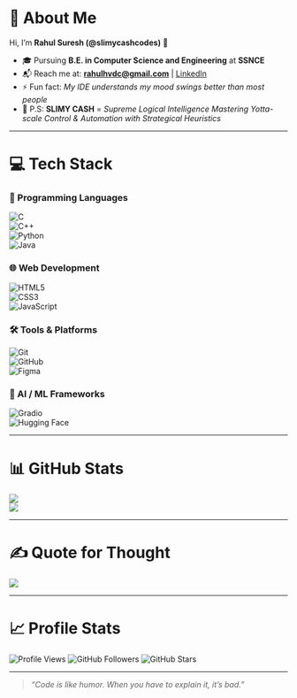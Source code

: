 # 💫 About Me  
Hi, I’m **Rahul Suresh (@slimycashcodes)** 👋  
- 🎓 Pursuing **B.E. in Computer Science and Engineering** at **SSNCE**  
- 📬 Reach me at: **[rahulhvdc@gmail.com](mailto:rahulhvdc@gmail.com)** | [LinkedIn](https://www.linkedin.com/in/rahulsuresh210)  
- ⚡ Fun fact: *My IDE understands my mood swings better than most people*  
- 🧩 P.S: **SLIMY CASH** = *Supreme Logical Intelligence Mastering Yotta-scale Control & Automation with Strategical Heuristics*  

---

# 💻 Tech Stack  

### 🚀 Programming Languages  
![C](https://img.shields.io/badge/C-%2300599C.svg?style=for-the-badge&logo=c&logoColor=white)  
![C++](https://img.shields.io/badge/C++-%2300599C.svg?style=for-the-badge&logo=c%2B%2B&logoColor=white)  
![Python](https://img.shields.io/badge/Python-3670A0?style=for-the-badge&logo=python&logoColor=ffdd54)  
![Java](https://img.shields.io/badge/Java-%23ED8B00.svg?style=for-the-badge&logo=java&logoColor=white)  

### 🌐 Web Development  
![HTML5](https://img.shields.io/badge/HTML5-%23E34F26.svg?style=for-the-badge&logo=html5&logoColor=white)  
![CSS3](https://img.shields.io/badge/CSS3-%231572B6.svg?style=for-the-badge&logo=css3&logoColor=white)  
![JavaScript](https://img.shields.io/badge/JavaScript-%23323330.svg?style=for-the-badge&logo=javascript&logoColor=%23F7DF1E)  

### 🛠️ Tools & Platforms  
![Git](https://img.shields.io/badge/Git-%23F05033.svg?style=for-the-badge&logo=git&logoColor=white)  
![GitHub](https://img.shields.io/badge/GitHub-%23121011.svg?style=for-the-badge&logo=github&logoColor=white)  
![Figma](https://img.shields.io/badge/Figma-%23F24E1E.svg?style=for-the-badge&logo=figma&logoColor=white)  

### 🤖 AI / ML Frameworks  
![Gradio](https://img.shields.io/badge/Gradio-%23FF6F00.svg?style=for-the-badge&logo=gradio&logoColor=white)  
![Hugging Face](https://img.shields.io/badge/HuggingFace-%23FFD21E.svg?style=for-the-badge&logo=huggingface&logoColor=black)  

---

# 📊 GitHub Stats  
![](https://github-readme-stats.vercel.app/api?username=slimycashcodes&theme=tokyonight&hide_border=false&include_all_commits=true&count_private=false)  
![](https://github-readme-stats.vercel.app/api/top-langs/?username=slimycashcodes&theme=tokyonight&hide_border=false&include_all_commits=true&count_private=false&layout=compact)  

---

# ✍️ Quote for Thought  
![](https://quotes-github-readme.vercel.app/api?type=horizontal&theme=dark)  

---

# 📈 Profile Stats  

<img src="https://komarev.com/ghpvc/?username=slimycashcodes&style=flat-square" alt="Profile Views" />
<img src="https://img.shields.io/github/followers/slimycashcodes?style=social" alt="GitHub Followers" />
<img src="https://img.shields.io/github/stars/slimycashcodes?style=social" alt="GitHub Stars" />

---

> *“Code is like humor. When you have to explain it, it’s bad.”*  
